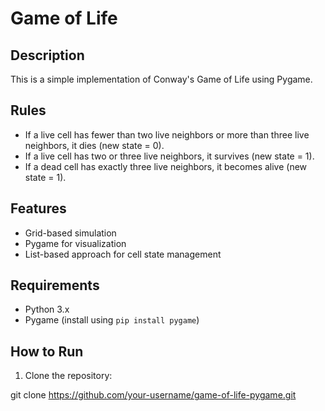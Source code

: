 # Game of Life 

## Description

This is a simple implementation of Conway's Game of Life using Pygame.
## Rules 
- If a live cell has fewer than two live neighbors or more than three live neighbors, it dies (new state = 0).
- If a live cell has two or three live neighbors, it survives (new state = 1).
- If a dead cell has exactly three live neighbors, it becomes alive (new state = 1).

## Features

- Grid-based simulation
- Pygame for visualization
- List-based approach for cell state management

## Requirements

- Python 3.x
- Pygame (install using `pip install pygame`)

## How to Run

1. Clone the repository:

git clone https://github.com/your-username/game-of-life-pygame.git
